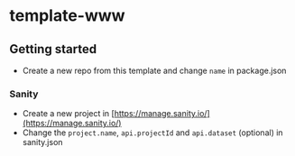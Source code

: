# template-www

## Getting started

- Create a new repo from this template and change `name` in package.json

### Sanity

- Create a new project in [https://manage.sanity.io/](https://manage.sanity.io/)
- Change the `project.name`, `api.projectId` and `api.dataset` (optional) in sanity.json
